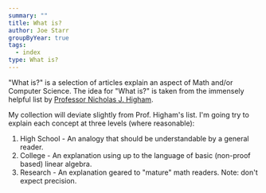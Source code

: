 ```yaml
---
summary: ""
title: What is?
author: Joe Starr
groupByYear: true
tags:
  - index
type: What is?
---
```


"What is?" is a selection of articles explain an aspect of Math and/or Computer
Science. The idea for "What is?" is taken from the immensely helpful list by
[Professor Nicholas J. Higham](https://nhigham.com/index-of-what-is-articles/).

My collection will deviate slightly from Prof. Higham's list. I'm going try to
explain each concept at three levels (where reasonable):

1) High School - An analogy that should be understandable by a general reader.
2) College - An explanation using up to the language of basic (non-proof based) linear algebra.
3) Research - An explanation geared to "mature" math readers. Note: don't expect precision.
